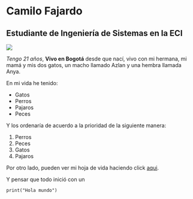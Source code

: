 # Camilo Fajardo 

## Estudiante de Ingeniería de Sistemas en la ECI
![](https://upload.wikimedia.org/wikipedia/commons/thumb/0/0f/Logo_de_la_Escuela_Colombiana_de_Ingenier%C3%ADa.svg/2560px-Logo_de_la_Escuela_Colombiana_de_Ingenier%C3%ADa.svg.png)

*Tengo 21 años*, **Vivo en Bogotá** desde que nací, vivo con mi hermana, mi mamá y mis dos gatos, un macho llamado Azlan y una hembra llamada Anya.

En mi vida he tenido:

- Gatos
- Perros
- Pajaros
- Peces

Y los ordenaría de acuerdo a la prioridad de la siguiente manera:

1. Perros
2. Peces
2. Gatos
4. Pajaros

Por otro lado, pueden ver mi hoja de vida haciendo click [aqui](https://briancfajardo.github.io).

Y pensar que todo inició con un 
~~~
print("Hola mundo")
~~~